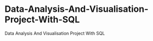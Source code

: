 # Data-Analysis-And-Visualisation-Project-With-SQL
Data Analysis And Visualisation Project With SQL
